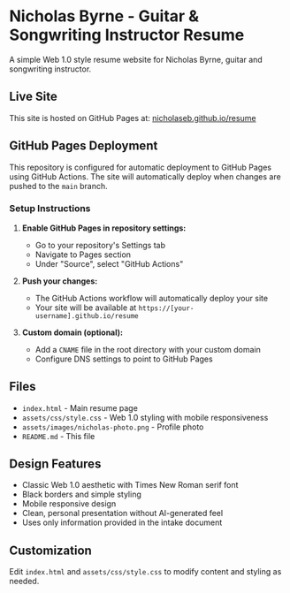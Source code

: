 # Nicholas Byrne - Guitar & Songwriting Instructor Resume

A simple Web 1.0 style resume website for Nicholas Byrne, guitar and songwriting instructor.

## Live Site
This site is hosted on GitHub Pages at: [nicholaseb.github.io/resume](https://nicholaseb.github.io/resume)

## GitHub Pages Deployment

This repository is configured for automatic deployment to GitHub Pages using GitHub Actions. The site will automatically deploy when changes are pushed to the `main` branch.

### Setup Instructions

1. **Enable GitHub Pages in repository settings:**
   - Go to your repository's Settings tab
   - Navigate to Pages section
   - Under "Source", select "GitHub Actions"

2. **Push your changes:**
   - The GitHub Actions workflow will automatically deploy your site
   - Your site will be available at `https://[your-username].github.io/resume`

3. **Custom domain (optional):**
   - Add a `CNAME` file in the root directory with your custom domain
   - Configure DNS settings to point to GitHub Pages

## Files
- `index.html` - Main resume page
- `assets/css/style.css` - Web 1.0 styling with mobile responsiveness
- `assets/images/nicholas-photo.png` - Profile photo
- `README.md` - This file

## Design Features
- Classic Web 1.0 aesthetic with Times New Roman serif font
- Black borders and simple styling
- Mobile responsive design
- Clean, personal presentation without AI-generated feel
- Uses only information provided in the intake document

## Customization
Edit `index.html` and `assets/css/style.css` to modify content and styling as needed.
